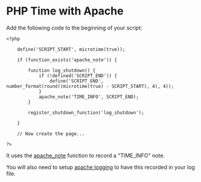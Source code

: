 
# PHP Time with Apache

Add the following code to the beginning of your script:

	<?php

		define('SCRIPT_START', microtime(true));

		if (function_exists('apache_note')) {

			function log_shutdown() {
				if (!defined('SCRIPT_END')) {
					define('SCRIPT_END', number_format(round((microtime(true) - SCRIPT_START), 4), 4));
				}
				apache_note('TIME_INFO', SCRIPT_END);
			}

			register_shutdown_function('log_shutdown');

		}

		// Now create the page...

	?>

It uses the [apache_note](http://php.net/manual/en/function.apache-note.php) function to record a "TIME_INFO" note.

You will also need to setup [apache logging](../docs-log/apache.md) to have this recorded in your log file.
